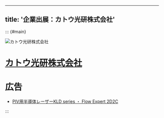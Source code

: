 
---
title: '企業出展：カトウ光研株式会社'
---

::: {#main}

![カトウ光研株式会社](images/sponsors/kk.png)

# [カトウ光研株式会社](https://www.kk-co.jp/)

# 広告

- <i class="fas fa-ad"></i> [PIV用半導体レーザーKLD series ・ Flow Expert 2D2C](https://github.com/wakita/vsj49/raw/main/files/sponsors/kk/ad.pdf)

:::
